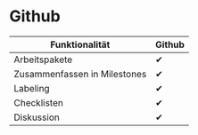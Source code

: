 # Github

Funktionalität | Github
--- | ---
Arbeitspakete | ✔
Zusammenfassen in Milestones | ✔
Labeling | ✔
Checklisten | ✔
Diskussion | ✔
